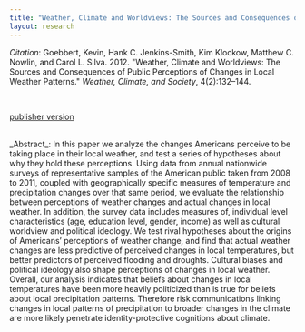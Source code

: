 ```yaml
---
title: "Weather, Climate and Worldviews: The Sources and Consequences of Public Perceptions of Changes in Local Weather Patterns"
layout: research
---
```


_Citation_: Goebbert, Kevin, Hank C. Jenkins-Smith, Kim Klockow, Matthew C. Nowlin, and Carol L. Silva. 2012. "Weather, Climate and Worldviews: The Sources and Consequences of Public Perceptions of Changes in Local Weather Patterns." _Weather, Climate, and Society_, 4(2):132–144.

<br />
<p> <a href="https://journals.ametsoc.org/doi/abs/10.1175/WCAS-D-11-00044.1" class="btn-info">publisher version</a></p>

<br />
_Abstract_: In this paper we analyze the changes Americans perceive to be taking place in their local weather, and test a series of hypotheses about why they hold these perceptions. Using data from annual nationwide surveys of representative samples of the American public taken from 2008 to 2011, coupled with geographically specific measures of temperature and precipitation changes over that same period, we evaluate the relationship between perceptions of weather changes and actual changes in local weather. In addition, the survey data includes measures of, individual level characteristics (age, education level, gender, income) as well as cultural worldview and political ideology. We test rival hypotheses about the origins of Americans’ perceptions of weather change, and find that actual weather changes are less predictive of perceived changes in local temperatures, but better predictors of perceived flooding and droughts. Cultural biases and political ideology also shape perceptions of changes in local weather. Overall, our analysis indicates that beliefs about changes in local temperatures have been more heavily politicized than is true for beliefs about local precipitation patterns. Therefore risk communications linking changes in local patterns of precipitation to broader changes in the climate are more likely penetrate identity-protective cognitions about climate.